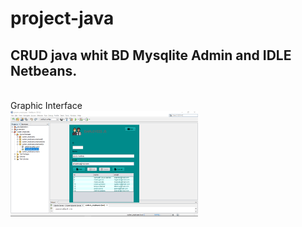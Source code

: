 # project-java
<h2>CRUD java whit BD Mysqlite Admin and IDLE Netbeans.</h2>
<br>
Graphic Interface 
<br>
<img alt="Graphic Interfaz project" src="src/system_employees/means/interfaz.png" width="300" >
